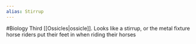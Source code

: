 ```yaml
---
alias: Stirrup
---
```

#Biology
Third [[Ossicles|ossicle]]. Looks like a stirrup, or the metal fixture horse riders put their feet in when riding their horses